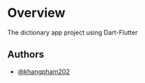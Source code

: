 # Overview

The dictionary app project using Dart-Flutter

## Authors

- [@khangpham202](https://www.facebook.com/pham.khang202/)
